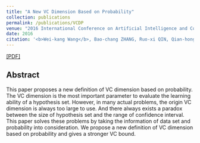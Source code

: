 ```yaml
---
title: "A New VC Dimension Based on Probability"
collection: publications
permalink: /publications/VCDP
venue: "2016 International Conference on Artificial Intelligence and Computer Science (AICS 2016)"
date: 2016
citation: '<b>Wei-kang Wang</b>, Bao-chang ZHANG, Ruo-xi QIN, Qian-hong YAN and Hao-tian JIANG. <i>2016 International Conference on Artificial Intelligence and Computer Science.</i>.'
---
```

[[PDF]](http://dpi-proceedings.com/index.php/dtcse/article/viewFile/8239/7812)

## Abstract
This paper proposes a new definition of VC dimension based on probability. The VC dimension is the most important parameter to evaluate the learning ability of a hypothesis set. However, in many actual problems, the origin VC dimension is always too large to use. And there
always exists a paradox between the size of hypothesis set and the range of confidence interval. This paper solves these problems by taking the information of data set and probability into consideration. We propose a new definition of VC dimension based on probability and gives a stronger VC bound.
